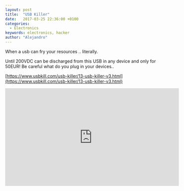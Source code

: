 ```yaml
---
layout: post
title:  "USB Killer"
date:   2017-03-25 22:36:00 +0100
categories:
  - Electronics
keywords: electronics, hacker
author: "Alejandro"
---
```


When a usb can fry your resources .. literally.

Until 200VDC can be discharged from this USB in any device and only for 50EUR!
Be careful what do you plug in your devices..

[https://www.usbkill.com/usb-killer/13-usb-killer-v3.html](https://www.usbkill.com/usb-killer/13-usb-killer-v3.html)

<iframe width="560" height="315" src="https://www.youtube.com/embed/XU_3hqVUQPA" frameborder="0" allowfullscreen></iframe>
